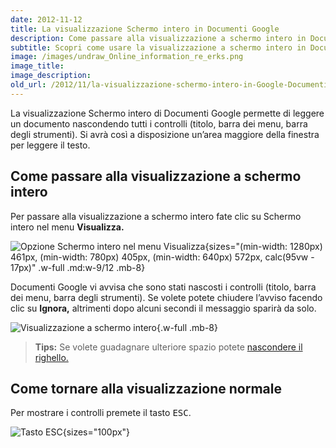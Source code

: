 ```yaml
---
date: 2012-11-12
title: La visualizzazione Schermo intero in Documenti Google
description: Come passare alla visualizzazione a schermo intero in Documenti Google (GDocs)
subtitle: Scopri come usare la visualizzazione a schermo intero in Documenti Google per avere più spazio a disposizione mentre si lavora su un documento
image: /images/undraw_Online_information_re_erks.png
image_title:
image_description:
old_url: /2012/11/la-visualizzazione-schermo-intero-in-Google-Documenti.html
---
```


La visualizzazione Schermo intero di Documenti Google permette di leggere un documento nascondendo tutti i controlli (titolo, barra dei menu, barra degli strumenti). Si avrà così a disposizione un’area maggiore della finestra per leggere il testo.

## Come passare alla visualizzazione a schermo intero

Per passare alla visualizzazione a schermo intero fate clic su Schermo intero nel menu **Visualizza.**

![Opzione Schermo intero nel menu Visualizza](/images/documenti-google-visualizzazione-schermo-intero.png "Per mostrare lo schermo intero fate clic sul comando Schermo intero nel menu Visualizza"){sizes="(min-width: 1280px) 461px, (min-width: 780px) 405px, (min-width: 640px) 572px, calc(95vw - 17px)" .w-full .md:w-9/12 .mb-8}

Documenti Google vi avvisa che sono stati nascosti i controlli (titolo, barra dei menu, barra degli strumenti). Se volete potete chiudere l’avviso facendo clic su **Ignora,** altrimenti dopo alcuni secondi il messaggio sparirà da solo.

![Visualizzazione a schermo intero](/images/documenti-google-visualizzazione-schermo-intero-attiva.png "Nella visualizzazione Schermo interno vengono nascosti tutti i controlli. Rimane visibile solo il righello sempre che non sia stato nascosto in precedenza."){.w-full .mb-8}

> **Tips:** Se volete guadagnare ulteriore spazio potete [nascondere il righello.](/google-docs/tips-and-tricks/come-nascondere-o-mostrare-il-righello-in-documenti-google/)

## Come tornare alla visualizzazione normale

Per mostrare i controlli premete il tasto <kbd>ESC</kbd>.

![Tasto ESC](/images/Esc.png "Per uscire dalla modalità a schermo intero premete il tasto ESC"){sizes="100px"}
